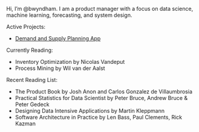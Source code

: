 Hi, I’m @bwyndham. I am a product manager with a focus on data science, machine learning, forecasting, and system design. 

Active Projects:
- [Demand and Supply Planning App](https://demand-and-supply-planning-app.streamlit.app/)

Currently Reading:
- Inventory Optimization by Nicolas Vandeput
- Process Mining by Wil van der Aalst

Recent Reading List:
- The Product Book by Josh Anon and Carlos Gonzalez de Villaumbrosia
- Practical Statistics for Data Scientist by Peter Bruce, Andrew Bruce & Peter Gedeck
- Designing Data Intensive Applications by Martin Kleppmann
- Software Architecture in Practice by Len Bass, Paul Clements, Rick Kazman


